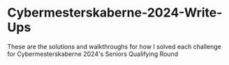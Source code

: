 # Cybermesterskaberne-2024-Write-Ups
These are the solutions and walkthroughs for how I solved each challenge for Cybermesterskaberne 2024's Seniors Qualifying Round 
